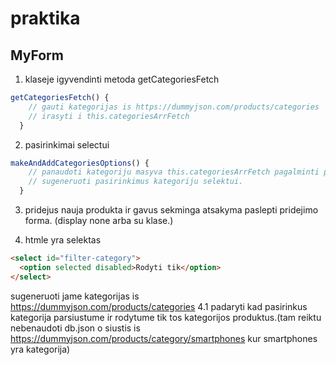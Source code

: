 # praktika 

## MyForm 

1. klaseje igyvendinti metoda getCategoriesFetch
```javascript
getCategoriesFetch() {
    // gauti kategorijas is https://dummyjson.com/products/categories
    // irasyti i this.categoriesArrFetch
  }
```

2.  pasirinkimai selectui
```javascript
makeAndAddCategoriesOptions() {
    // panaudoti kategoriju masyva this.categoriesArrFetch pagalminti pasirinkimus selectui
    // sugeneruoti pasirinkimus kategoriju selektui.
  }
```

3. pridejus nauja produkta ir gavus sekminga atsakyma paslepti pridejimo forma. (display none arba su klase.)

4. htmle yra selektas 
```html
<select id="filter-category">
  <option selected disabled>Rodyti tik</option>
</select>
```
sugeneruoti jame kategorijas is https://dummyjson.com/products/categories
4.1 padaryti kad pasirinkus kategorija parsiustume ir rodytume tik tos kategorijos produktus.(tam reiktu nebenaudoti db.json o siustis is https://dummyjson.com/products/category/smartphones kur smartphones yra kategorija)